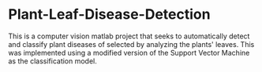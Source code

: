 # Plant-Leaf-Disease-Detection
This is a computer vision matlab project that seeks to automatically detect and classify plant diseases of selected by analyzing the plants' leaves. This was implemented using a modified version of the Support Vector Machine as the classification model.
